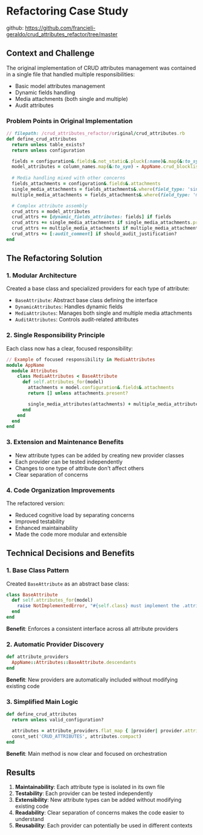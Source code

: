 # Refactoring Case Study
github:  https://github.com/francieli-geraldo/crud_attributes_refactor/tree/master

## Context and Challenge

The original implementation of CRUD attributes management was contained in a single file that handled multiple responsibilities:
- Basic model attributes management
- Dynamic fields handling
- Media attachments (both single and multiple)
- Audit attributes

### Problem Points in Original Implementation

```ruby
// filepath: /crud_attributes_refactor/original/crud_attributes.rb
def define_crud_attributes
  return unless table_exists?
  return unless configuration

  fields = configuration&.fields&.not_static&.pluck(:name)&.map(&:to_sym)
  model_attributes = column_names.map(&:to_sym) - AppName.crud_blocklist_attrs
  
  # Media handling mixed with other concerns
  fields_attachments = configuration&.fields&.attachments
  single_media_attachments = fields_attachments&.where(field_type: 'single_media')...
  multiple_media_attachments = fields_attachments&.where(field_type: 'multiple_media')...

  # Complex attribute assembly
  crud_attrs = model_attributes
  crud_attrs += [dynamic_fields_attributes: fields] if fields
  crud_attrs += single_media_attachments if single_media_attachments.present?
  crud_attrs += multiple_media_attachments if multiple_media_attachments.present?
  crud_attrs += [:audit_comment] if should_audit_justification?
end
```

## The Refactoring Solution

### 1. Modular Architecture

Created a base class and specialized providers for each type of attribute:
- `BaseAttribute`: Abstract base class defining the interface
- `DynamicAttributes`: Handles dynamic fields
- `MediaAttributes`: Manages both single and multiple media attachments
- `AuditAttributes`: Controls audit-related attributes

### 2. Single Responsibility Principle

Each class now has a clear, focused responsibility:

```ruby
// Example of focused responsibility in MediaAttributes
module AppName
  module Attributes
    class MediaAttributes < BaseAttribute
      def self.attributes_for(model)
        attachments = model.configuration&.fields&.attachments
        return [] unless attachments.present?

        single_media_attributes(attachments) + multiple_media_attributes(attachments)
      end
    end
  end
end
```

### 3. Extension and Maintenance Benefits

- New attribute types can be added by creating new provider classes
- Each provider can be tested independently
- Changes to one type of attribute don't affect others
- Clear separation of concerns

### 4. Code Organization Improvements

The refactored version:
- Reduced cognitive load by separating concerns
- Improved testability
- Enhanced maintainability
- Made the code more modular and extensible

## Technical Decisions and Benefits

### 1. Base Class Pattern
Created `BaseAttribute` as an abstract base class:
```ruby
class BaseAttribute
  def self.attributes_for(model)
    raise NotImplementedError, "#{self.class} must implement the .attributes_for method"
  end
end
```
**Benefit**: Enforces a consistent interface across all attribute providers

### 2. Automatic Provider Discovery
```ruby
def attribute_providers
  AppName::Attributes::BaseAttribute.descendants
end
```
**Benefit**: New providers are automatically included without modifying existing code

### 3. Simplified Main Logic
```ruby
def define_crud_attributes
  return unless valid_configuration?

  attributes = attribute_providers.flat_map { |provider| provider.attributes_for(self) }
  const_set('CRUD_ATTRIBUTES', attributes.compact)
end
```
**Benefit**: Main method is now clear and focused on orchestration

## Results

1. **Maintainability**: Each attribute type is isolated in its own file
2. **Testability**: Each provider can be tested independently
3. **Extensibility**: New attribute types can be added without modifying existing code
4. **Readability**: Clear separation of concerns makes the code easier to understand
5. **Reusability**: Each provider can potentially be used in different contexts
